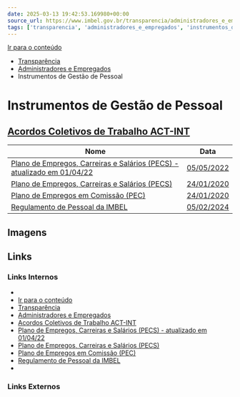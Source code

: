 ```yaml
---
date: 2025-03-13 19:42:53.169980+00:00
source_url: https://www.imbel.gov.br/transparencia/administradores_e_empregados/instrumentos_de_gestao_de_pessoal
tags: ['transparencia', 'administradores_e_empregados', 'instrumentos_de_gestao_de_pessoal']
---
```


[](https://www.imbel.gov.br/transparencia/administradores_e_empregados/instrumentos_de_gestao_de_pessoal)
[Ir para o conteúdo](https://www.imbel.gov.br/transparencia/administradores_e_empregados/instrumentos_de_gestao_de_pessoal#conteudo)
  * [ Transparência](https://www.imbel.gov.br/transparencia)
  * [ Administradores e Empregados](https://www.imbel.gov.br/transparencia/administradores_e_empregados)
  * Instrumentos de Gestão de Pessoal


# Instrumentos de Gestão de Pessoal
[ Acordos Coletivos de Trabalho ACT-INT](https://www.imbel.gov.br/transparencia/administradores_e_empregados/instrumentos_de_gestao_de_pessoal/acordos_coletivos_de_trabalho_act_int)  
---  
Nome | Data  
---|---  
[ Plano de Empregos, Carreiras e Salários (PECS) - atualizado em 01/04/22 ](https://www.imbel.gov.br/storage/transparencia/1682427171.pdf) | [05/05/2022](https://www.imbel.gov.br/storage/transparencia/1682427171.pdf)  
[ Plano de Empregos, Carreiras e Salários (PECS) ](https://www.imbel.gov.br/storage/transparencia/1682427349.pdf) | [24/01/2020](https://www.imbel.gov.br/storage/transparencia/1682427349.pdf)  
[ Plano de Empregos em Comissão (PEC) ](https://www.imbel.gov.br/storage/transparencia/1682427517.pdf) | [24/01/2020](https://www.imbel.gov.br/storage/transparencia/1682427517.pdf)  
[ Regulamento de Pessoal da IMBEL ](https://www.imbel.gov.br/storage/transparencia/1708598250.pdf) | [05/02/2024](https://www.imbel.gov.br/storage/transparencia/1708598250.pdf)  
[ ](https://www.imbel.gov.br/transparencia/administradores_e_empregados/instrumentos_de_gestao_de_pessoal#home)


## Imagens



## Links

### Links Internos

- [](https://www.imbel.gov.br/transparencia/administradores_e_empregados/instrumentos_de_gestao_de_pessoal)
- [Ir para o conteúdo](https://www.imbel.gov.br/transparencia/administradores_e_empregados/instrumentos_de_gestao_de_pessoal#conteudo)
- [Transparência](https://www.imbel.gov.br/transparencia)
- [Administradores e Empregados](https://www.imbel.gov.br/transparencia/administradores_e_empregados)
- [Acordos Coletivos de Trabalho ACT-INT](https://www.imbel.gov.br/transparencia/administradores_e_empregados/instrumentos_de_gestao_de_pessoal/acordos_coletivos_de_trabalho_act_int)
- [Plano de Empregos, Carreiras e Salários (PECS) - atualizado em 01/04/22](https://www.imbel.gov.br/storage/transparencia/1682427171.pdf)
- [Plano de Empregos, Carreiras e Salários (PECS)](https://www.imbel.gov.br/storage/transparencia/1682427349.pdf)
- [Plano de Empregos em Comissão (PEC)](https://www.imbel.gov.br/storage/transparencia/1682427517.pdf)
- [Regulamento de Pessoal da IMBEL](https://www.imbel.gov.br/storage/transparencia/1708598250.pdf)
- [](https://www.imbel.gov.br/transparencia/administradores_e_empregados/instrumentos_de_gestao_de_pessoal#home)

### Links Externos



